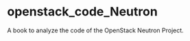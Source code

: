 openstack_code_Neutron
======================

A book to analyze the code of the OpenStack Neutron Project.
